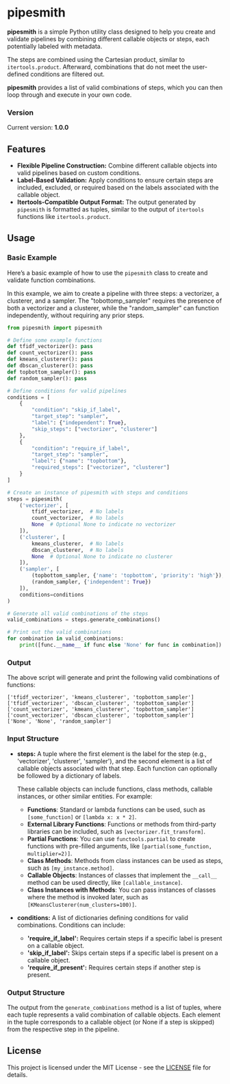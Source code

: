 # pipesmith

**pipesmith** is a simple Python utility class designed to help you create and validate pipelines by combining different callable objects or steps, each potentially labeled with metadata.

The steps are combined using the Cartesian product, similar to `itertools.product`. Afterward, combinations that do not meet the user-defined conditions are filtered out.

**pipesmith** provides a list of valid combinations of steps, which you can then loop through and execute in your own code.


### Version

Current version: **1.0.0**


## Features

- **Flexible Pipeline Construction:** Combine different callable objects into valid pipelines based on custom conditions.
- **Label-Based Validation:** Apply conditions to ensure certain steps are included, excluded, or required based on the labels associated with the callable object.
- **Itertools-Compatible Output Format:** The output generated by `pipesmith` is formatted as tuples, similar to the output of `itertools` functions like `itertools.product`.


## Usage

### Basic Example

Here’s a basic example of how to use the `pipesmith` class to create and validate function combinations.

In this example, we aim to create a pipeline with three steps: a vectorizer, a clusterer, and a sampler. The "tobottomp_sampler" requires the presence of both a vectorizer and a clusterer, while the "random_sampler" can function independently, without requiring any prior steps.

```python
from pipesmith import pipesmith

# Define some example functions
def tfidf_vectorizer(): pass
def count_vectorizer(): pass
def kmeans_clusterer(): pass
def dbscan_clusterer(): pass
def topbottom_sampler(): pass
def random_sampler(): pass

# Define conditions for valid pipelines
conditions = [
    {
        "condition": "skip_if_label",
        "target_step": "sampler",
        "label": {"independent": True},
        "skip_steps": ["vectorizer", "clusterer"]
    },
    {
        "condition": "require_if_label",
        "target_step": "sampler",
        "label": {"name": "topbottom"},
        "required_steps": ["vectorizer", "clusterer"]
    }
]

# Create an instance of pipesmith with steps and conditions
steps = pipesmith(
    ('vectorizer', [
        tfidf_vectorizer,  # No labels
        count_vectorizer,  # No labels
        None  # Optional None to indicate no vectorizer
    ]),
    ('clusterer', [
        kmeans_clusterer,  # No labels
        dbscan_clusterer,  # No labels
        None  # Optional None to indicate no clusterer
    ]),
    ('sampler', [
        (topbottom_sampler, {'name': 'topbottom', 'priority': 'high'}),
        (random_sampler, {'independent': True})
    ]),
    conditions=conditions
)

# Generate all valid combinations of the steps
valid_combinations = steps.generate_combinations()

# Print out the valid combinations
for combination in valid_combinations:
    print([func.__name__ if func else 'None' for func in combination])
```

### Output

The above script will generate and print the following valid combinations of functions:

```
['tfidf_vectorizer', 'kmeans_clusterer', 'topbottom_sampler']
['tfidf_vectorizer', 'dbscan_clusterer', 'topbottom_sampler']
['count_vectorizer', 'kmeans_clusterer', 'topbottom_sampler']
['count_vectorizer', 'dbscan_clusterer', 'topbottom_sampler']
['None', 'None', 'random_sampler']
```



### Input Structure

- **steps:** A tuple where the first element is the label for the step (e.g., 'vectorizer', 'clusterer', 'sampler'), and the second element is a list of callable objects associated with that step. Each function can optionally be followed by a dictionary of labels.

  These callable objects can include functions, class methods, callable instances, or other similar entities. For example:

  - **Functions**: Standard or lambda functions can be used, such as `[some_function]` or `[lambda x: x * 2]`.
  - **External Library Functions**: Functions or methods from third-party libraries can be included, such as `[vectorizer.fit_transform]`.
  - **Partial Functions**: You can use `functools.partial` to create functions with pre-filled arguments, like `[partial(some_function, multiplier=2)]`.
  - **Class Methods**: Methods from class instances can be used as steps, such as `[my_instance.method]`.
  - **Callable Objects**: Instances of classes that implement the `__call__` method can be used directly, like `[callable_instance]`.
  - **Class Instances with Methods**: You can pass instances of classes where the method is invoked later, such as `[KMeansClusterer(num_clusters=100)]`.


- **conditions:** A list of dictionaries defining conditions for valid combinations. Conditions can include:
  - **'require_if_label':** Requires certain steps if a specific label is present on a callable object.
  - **'skip_if_label':** Skips certain steps if a specific label is present on a callable object.
  - **'require_if_present':** Requires certain steps if another step is present.


### Output Structure

The output from the `generate_combinations` method is a list of tuples, where each tuple represents a valid combination of callable objects. Each element in the tuple corresponds to a callable object (or None if a step is skipped) from the respective step in the pipeline.


## License

This project is licensed under the MIT License - see the [LICENSE](LICENSE) file for details.

